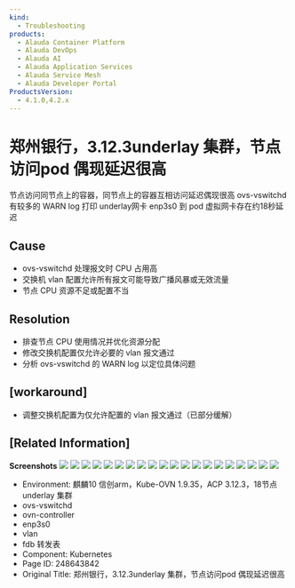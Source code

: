 ```yaml
---
kind:
  - Troubleshooting
products:
  - Alauda Container Platform
  - Alauda DevOps
  - Alauda AI
  - Alauda Application Services
  - Alauda Service Mesh
  - Alauda Developer Portal
ProductsVersion:
  - 4.1.0,4.2.x
---
```

<!-- A type of document that involves encountering a fault, diagnosing it, performing root cause analysis, and providing solutions. -->

# 郑州银行，3.12.3underlay 集群，节点访问pod 偶现延迟很高

节点访问同节点上的容器，同节点上的容器互相访问延迟偶现很高 ovs-vswitchd 有较多的 WARN log 打印 underlay网卡 enp3s0 到 pod 虚拟网卡存在约18秒延迟

## Cause
- ovs-vswitchd 处理报文时 CPU 占用高
- 交换机 vlan 配置允许所有报文可能导致广播风暴或无效流量
- 节点 CPU 资源不足或配置不当

## Resolution
- 排查节点 CPU 使用情况并优化资源分配
- 修改交换机配置仅允许必要的 vlan 报文通过
- 分析 ovs-vswitchd 的 WARN log 以定位具体问题

## [workaround]
- 调整交换机配置为仅允许配置的 vlan 报文通过（已部分缓解）

## [Related Information]
**Screenshots**
![](assets/zheng-zhou-yin-xing-3-12-3underlay-ji-qun-jie-dian-fang-wen-pod-ou-xian-yan-chi/image-2024-11-29_9-43-30.png)
![](assets/zheng-zhou-yin-xing-3-12-3underlay-ji-qun-jie-dian-fang-wen-pod-ou-xian-yan-chi/image-2024-11-29_9-38-33.png)
![](assets/zheng-zhou-yin-xing-3-12-3underlay-ji-qun-jie-dian-fang-wen-pod-ou-xian-yan-chi/image-2024-11-29_9-42-23.png)
![](assets/zheng-zhou-yin-xing-3-12-3underlay-ji-qun-jie-dian-fang-wen-pod-ou-xian-yan-chi/image-2024-11-29_9-43-58.png)
![](assets/zheng-zhou-yin-xing-3-12-3underlay-ji-qun-jie-dian-fang-wen-pod-ou-xian-yan-chi/image-2024-12-2_11-18-41.png)
![](assets/zheng-zhou-yin-xing-3-12-3underlay-ji-qun-jie-dian-fang-wen-pod-ou-xian-yan-chi/image-2024-11-28_19-42-40.png)
![](assets/zheng-zhou-yin-xing-3-12-3underlay-ji-qun-jie-dian-fang-wen-pod-ou-xian-yan-chi/image-2024-11-29_9-55-14.png)
![](assets/zheng-zhou-yin-xing-3-12-3underlay-ji-qun-jie-dian-fang-wen-pod-ou-xian-yan-chi/image-2024-11-29_9-55-27.png)
![](assets/zheng-zhou-yin-xing-3-12-3underlay-ji-qun-jie-dian-fang-wen-pod-ou-xian-yan-chi/image-2024-11-29_9-55-48.png)
![](assets/zheng-zhou-yin-xing-3-12-3underlay-ji-qun-jie-dian-fang-wen-pod-ou-xian-yan-chi/image-2024-11-29_9-56-51.png)
![](assets/zheng-zhou-yin-xing-3-12-3underlay-ji-qun-jie-dian-fang-wen-pod-ou-xian-yan-chi/image-2024-11-29_9-57-21.png)
![](assets/zheng-zhou-yin-xing-3-12-3underlay-ji-qun-jie-dian-fang-wen-pod-ou-xian-yan-chi/image-2024-11-29_9-45-18.png)
![](assets/zheng-zhou-yin-xing-3-12-3underlay-ji-qun-jie-dian-fang-wen-pod-ou-xian-yan-chi/image-2024-11-29_9-59-42.png)
![](assets/zheng-zhou-yin-xing-3-12-3underlay-ji-qun-jie-dian-fang-wen-pod-ou-xian-yan-chi/image-2024-11-29_10-7-32.png)
![](assets/zheng-zhou-yin-xing-3-12-3underlay-ji-qun-jie-dian-fang-wen-pod-ou-xian-yan-chi/image-2024-11-29_10-8-19.png)
![](assets/zheng-zhou-yin-xing-3-12-3underlay-ji-qun-jie-dian-fang-wen-pod-ou-xian-yan-chi/image-2024-11-29_10-9-38.png)
![](assets/zheng-zhou-yin-xing-3-12-3underlay-ji-qun-jie-dian-fang-wen-pod-ou-xian-yan-chi/image-2024-12-2_11-18-0.png)
![](assets/zheng-zhou-yin-xing-3-12-3underlay-ji-qun-jie-dian-fang-wen-pod-ou-xian-yan-chi/image-2024-12-2_11-19-3.png)
![](assets/zheng-zhou-yin-xing-3-12-3underlay-ji-qun-jie-dian-fang-wen-pod-ou-xian-yan-chi/image-2024-12-2_15-38-12.png)
![](assets/zheng-zhou-yin-xing-3-12-3underlay-ji-qun-jie-dian-fang-wen-pod-ou-xian-yan-chi/image-2024-12-2_15-38-35.png)
- Environment: 麒麟10 信创arm，Kube-OVN 1.9.35，ACP 3.12.3，18节点 underlay 集群
- ovs-vswitchd
- ovn-controller
- enp3s0
- vlan
- fdb 转发表
- Component: Kubernetes
- Page ID: 248643842
- Original Title: 郑州银行，3.12.3underlay 集群，节点访问pod 偶现延迟很高
